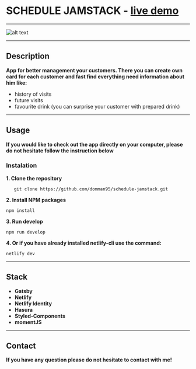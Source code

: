 # SCHEDULE JAMSTACK - [live demo](https://schedule-jamstack.netlify.app/)

---

![alt text](https://i.ibb.co/JpWJMB6/schedule-jamstack.png)

---

## Description

**App for better management your customers. There you can create own card for each customer and fast find everything need information about him like:**

- history of visits
- future visits
- favourite drink (you can surprise your customer with prepared drink)

---

## Usage

**If you would like to check out the app directly on your computer, please do not hesitate follow the instruction below**

### Instalation

**1. Clone the repository**

```
   git clone https://github.com/domman95/schedule-jamstack.git
```

**2. Install NPM packages**

```
npm install
```

**3. Run develop**

```
npm run develop
```

**4. Or if you have already installed netlify-cli use the command:**

```
netlify dev
```

---

## Stack

- **Gatsby**
- **Netlify**
- **Netlify Identity**
- **Hasura**
- **Styled-Components**
- **momentJS**

---

## Contact

**If you have any question please do not hesitate to contact with me!**
